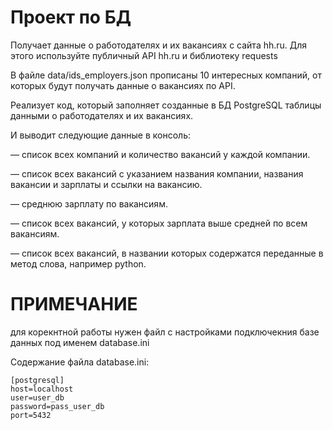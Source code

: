 # Проект по БД

Получает данные о работодателях и их вакансиях с сайта hh.ru. Для этого используйте публичный API hh.ru и библиотеку 
requests

В файле data/ids_employers.json прописаны 10 интересных  компаний, от которых  будут получать данные о вакансиях по API.

Реализует код, который заполняет созданные в БД PostgreSQL таблицы данными о работодателях и их вакансиях.

И выводит следующие данные в консоль:

— список всех компаний и количество вакансий у каждой компании.

— список всех вакансий с указанием названия компании, названия вакансии и зарплаты и ссылки на вакансию.

— среднюю зарплату по вакансиям.

— список всех вакансий, у которых зарплата выше средней по всем вакансиям.

— список всех вакансий, в названии которых содержатся переданные в метод слова, например python.

# ПРИМЕЧАНИЕ 

 для корекнтной работы нужен файл с настройками подключекния базе данных под именем database.ini

 Содержание файла database.ini: 
 
```
[postgresql]
host=localhost
user=user_db
password=pass_user_db
port=5432
```
